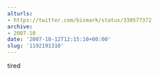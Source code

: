 ```yaml
---
alturls:
- https://twitter.com/bismark/status/330577372
archive:
- 2007-10
date: '2007-10-12T12:15:10+00:00'
slug: '1192191310'
---
```


tired

